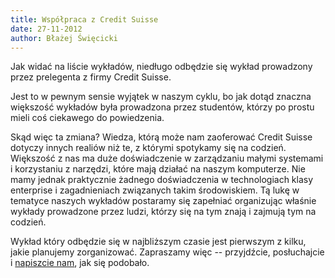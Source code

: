 ```yaml
---
title: Współpraca z Credit Suisse
date: 27-11-2012
author: Błażej Święcicki
---
```

Jak widać na liście wykładów, niedługo odbędzie się wykład
prowadzony przez prelegenta z firmy Credit Suisse.

Jest to w pewnym sensie wyjątek w naszym cyklu,
bo jak dotąd znaczna większość wykładów była prowadzona przez studentów, którzy po prostu mieli coś ciekawego do powiedzenia.

Skąd więc ta zmiana? Wiedza, którą może nam zaoferować Credit Suisse dotyczy innych realiów niż te, z którymi spotykamy się na codzień.
Większość z nas ma duże doświadczenie w zarządzaniu małymi systemami i korzystaniu z narzędzi, które mają działać na naszym komputerze.
Nie mamy jednak praktycznie żadnego doświadczenia w technologiach klasy enterprise i zagadnieniach związanych takim środowiskiem.
Tą lukę w tematyce naszych wykładów postaramy się zapełniać organizując właśnie wykłady prowadzone przez ludzi, którzy się na tym znają i zajmują tym na codzień.

Wykład który odbędzie się w najbliższym czasie jest pierwszym z kilku, jakie planujemy zorganizować. Zapraszamy więc -- przyjdźcie, posłuchajcie i [napiszcie nam](/kontakt), jak się podobało.
